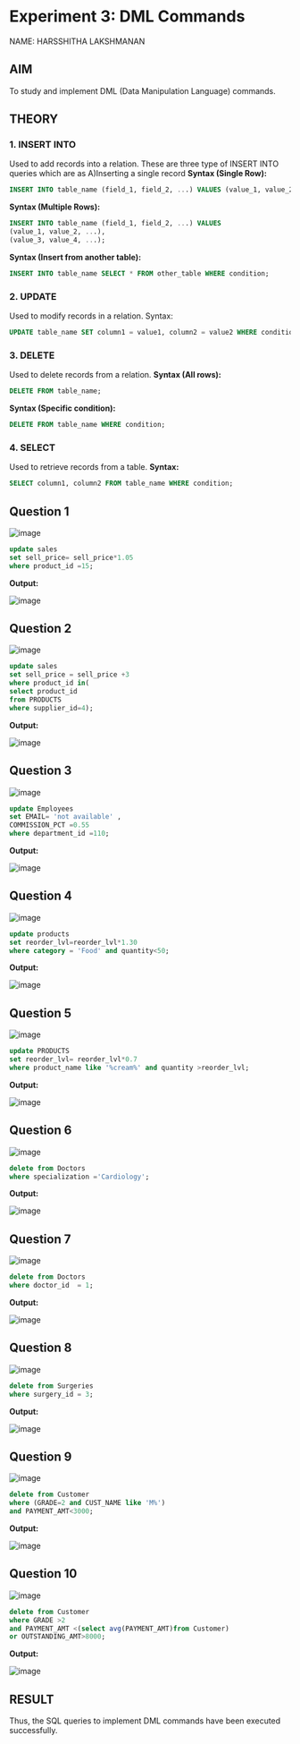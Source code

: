# Experiment 3: DML Commands
NAME: HARSSHITHA LAKSHMANAN

## AIM
To study and implement DML (Data Manipulation Language) commands.

## THEORY

### 1. INSERT INTO
Used to add records into a relation.
These are three type of INSERT INTO queries which are as
A)Inserting a single record
**Syntax (Single Row):**
```sql
INSERT INTO table_name (field_1, field_2, ...) VALUES (value_1, value_2, ...);
```
**Syntax (Multiple Rows):**
```sql
INSERT INTO table_name (field_1, field_2, ...) VALUES
(value_1, value_2, ...),
(value_3, value_4, ...);
```
**Syntax (Insert from another table):**
```sql
INSERT INTO table_name SELECT * FROM other_table WHERE condition;
```
### 2. UPDATE
Used to modify records in a relation.
Syntax:
```sql
UPDATE table_name SET column1 = value1, column2 = value2 WHERE condition;
```
### 3. DELETE
Used to delete records from a relation.
**Syntax (All rows):**
```sql
DELETE FROM table_name;
```
**Syntax (Specific condition):**
```sql
DELETE FROM table_name WHERE condition;
```
### 4. SELECT
Used to retrieve records from a table.
**Syntax:**
```sql
SELECT column1, column2 FROM table_name WHERE condition;
```
**Question 1**
--
![image](https://github.com/user-attachments/assets/176bf6fe-b617-4cdd-8d50-bb40da5cc97a)

```sql
update sales
set sell_price= sell_price*1.05
where product_id =15;
```

**Output:**

![image](https://github.com/user-attachments/assets/3f4b2a86-5dfa-471b-9de4-8d5583db1f34)

**Question 2**
---
![image](https://github.com/user-attachments/assets/4caf7575-91b5-4496-bfea-c27f47b33c4b)

```sql
update sales
set sell_price = sell_price +3
where product_id in(
select product_id
from PRODUCTS
where supplier_id=4);
```

**Output:**

![image](https://github.com/user-attachments/assets/7af08efa-3dc1-4af8-8006-70f81d734728)

**Question 3**
---
![image](https://github.com/user-attachments/assets/419b8752-f76f-48d7-9302-7b6f49722a0e)

```sql
update Employees
set EMAIL= 'not available' ,
COMMISSION_PCT =0.55
where department_id =110;
```

**Output:**

![image](https://github.com/user-attachments/assets/064ea511-38db-461b-95f2-7481c21bb41e)

**Question 4**
---
![image](https://github.com/user-attachments/assets/5016ebc7-21e9-4108-82a5-66007120f624)

```sql
update products
set reorder_lvl=reorder_lvl*1.30
where category = 'Food' and quantity<50;
```

**Output:**

![image](https://github.com/user-attachments/assets/fa247c2b-5e8e-4254-8405-2d7e81ea06bf)

**Question 5**
---
![image](https://github.com/user-attachments/assets/ce1c0339-bb39-40e5-b199-a0cf071e8330)

```sql
update PRODUCTS
set reorder_lvl= reorder_lvl*0.7
where product_name like '%cream%' and quantity >reorder_lvl;
```

**Output:**

![image](https://github.com/user-attachments/assets/daf9f69e-ab6d-41bf-9178-764f58a9c6bc)

**Question 6**
---
![image](https://github.com/user-attachments/assets/42b7b57b-37ac-45df-9ae6-dcaee7ae9a8c)

```sql
delete from Doctors
where specialization ='Cardiology';
```

**Output:**

![image](https://github.com/user-attachments/assets/ac473a63-9587-4f76-9c59-994dc280ca28)

**Question 7**
---
![image](https://github.com/user-attachments/assets/f607a65f-9622-445b-9864-b3710ad73de1)

```sql
delete from Doctors
where doctor_id  = 1;
```

**Output:**

![image](https://github.com/user-attachments/assets/76c63ed2-d107-4472-ade5-7cac855befec)

**Question 8**
---
![image](https://github.com/user-attachments/assets/7a6dc459-5ee4-4dd9-8860-8f47638b64a0)

```sql
delete from Surgeries
where surgery_id = 3;
```

**Output:**

![image](https://github.com/user-attachments/assets/48742919-6577-4fe6-b545-f8b3c7c53c21)

**Question 9**
---
![image](https://github.com/user-attachments/assets/495c8fa3-b7ee-4372-a77f-9c3332677458)

```sql
delete from Customer
where (GRADE=2 and CUST_NAME like 'M%')
and PAYMENT_AMT<3000;
```

**Output:**

![image](https://github.com/user-attachments/assets/d1d71b4c-d901-481c-8d84-777e27739434)

**Question 10**
---
![image](https://github.com/user-attachments/assets/a77caf71-c81b-4e8f-9cda-c30f77bee85c)

```sql
delete from Customer
where GRADE >2 
and PAYMENT_AMT <(select avg(PAYMENT_AMT)from Customer)
or OUTSTANDING_AMT>8000;
```

**Output:**

![image](https://github.com/user-attachments/assets/78500804-f675-4171-b8e3-a9f392100002)

## RESULT
Thus, the SQL queries to implement DML commands have been executed successfully.
